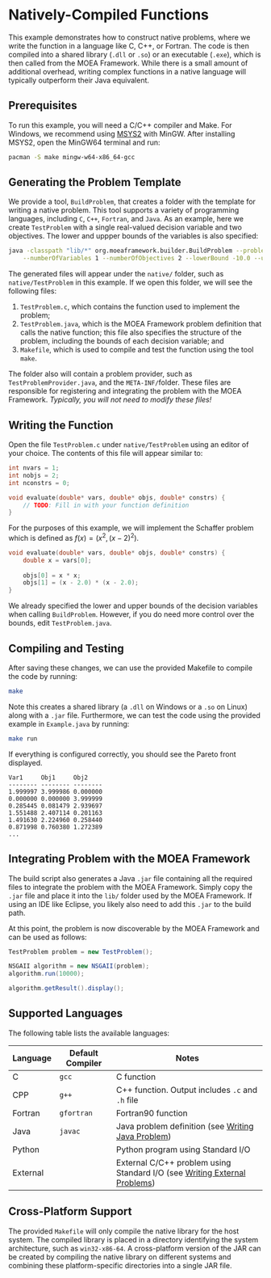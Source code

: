 # Natively-Compiled Functions

This example demonstrates how to construct native problems, where we write the function in a language like C, C++,
or Fortran.  The code is then compiled into a shared library (`.dll` or `.so`) or an executable (`.exe`), which is
then called from the MOEA Framework.  While there is a small amount of additional overhead, writing complex functions
in a native language will typically outperform their Java equivalent.

## Prerequisites

To run this example, you will need a C/C++ compiler and Make.  For Windows, we recommend using
[MSYS2](https://www.msys2.org/) with MinGW.  After installing MSYS2, open the MinGW64 terminal and run:

```bash
pacman -S make mingw-w64-x86_64-gcc
```

## Generating the Problem Template

We provide a tool, `BuildProblem`, that creates a folder with the template for writing a native problem.  This
tool supports a variety of programming languages, including `C`, `C++`, `Fortran`, and `Java`.  As an example,
here we create `TestProblem` with a single real-valued decision variable and two objectives.  The lower and uppper
bounds of the variables is also specified:

```bash
java -classpath "lib/*" org.moeaframework.builder.BuildProblem --problemName TestProblem --language c \
	--numberOfVariables 1 --numberOfObjectives 2 --lowerBound -10.0 --upperBound 10.0
```

The generated files will appear under the `native/` folder, such as `native/TestProblem` in this example.  If we
open this folder, we will see the following files:

1. `TestProblem.c`, which contains the function used to implement the problem;
2. `TestProblem.java`, which is the MOEA Framework problem definition that calls the native function; this file also
   specifies the structure of the problem, including the bounds of each decision variable; and
3. `Makefile`, which is used to compile and test the function using the tool `make`.

The folder also will contain a problem provider, such as `TestProblemProvider.java`, and the `META-INF/`folder.
These files are responsible for registering and integrating the problem with the MOEA Framework.  *Typically, you will
not need to modify these files!*

## Writing the Function

Open the file `TestProblem.c` under `native/TestProblem` using an editor of your choice.  The contents of this
file will appear similar to:

```c
int nvars = 1;
int nobjs = 2;
int nconstrs = 0;

void evaluate(double* vars, double* objs, double* constrs) {
	// TODO: Fill in with your function definition
}
```

For the purposes of this example, we will implement the Schaffer problem which is defined as $f(x) = (x^2, (x-2)^2)$.

```c
void evaluate(double* vars, double* objs, double* constrs) {
	double x = vars[0];
	
	objs[0] = x * x;
	objs[1] = (x - 2.0) * (x - 2.0);
}
```

We already specified the lower and upper bounds of the decision variables when calling `BuildProblem`.  However,
if you do need more control over the bounds, edit `TestProblem.java`.

## Compiling and Testing

After saving these changes, we can use the provided Makefile to compile the code by running:

```bash
make
```

Note this creates a shared library (a `.dll` on Windows or a `.so` on Linux) along with a `.jar` file.  Furthermore,
we can test the code using the provided example in `Example.java` by running:

```bash
make run
```

If everything is configured correctly, you should see the Pareto front displayed.

```
Var1     Obj1     Obj2
-------- -------- --------
1.999997 3.999986 0.000000
0.000000 0.000000 3.999999
0.285445 0.081479 2.939697
1.551488 2.407114 0.201163
1.491630 2.224960 0.258440
0.871998 0.760380 1.272389
...
```

## Integrating Problem with the MOEA Framework

The build script also generates a Java `.jar` file containing all the required files to integrate the problem with
the MOEA Framework.  Simply copy the `.jar` file and place it into the `lib/` folder used by the MOEA Framework.
If using an IDE like Eclipse, you likely also need to add this `.jar` to the build path.

At this point, the problem is now discoverable by the MOEA Framework and can be used as follows:

```java
TestProblem problem = new TestProblem();

NSGAII algorithm = new NSGAII(problem);
algorithm.run(10000);

algorithm.getResult().display();
```

## Supported Languages

The following table lists the available languages:

Language | Default Compiler | Notes
-------- | ---------------- | -----
C        | `gcc`            | C function
CPP      | `g++`            | C++ function.  Output includes `.c` and `.h` file
Fortran  | `gfortran`      | Fortran90 function
Java     | `javac`         | Java problem definition (see [Writing Java Problem](writingJavaProblem.md))
Python   |                  | Python program using Standard I/O
External |                  | External C/C++ problem using Standard I/O (see [Writing External Problems](writingExternalProblem.md))

## Cross-Platform Support

The provided `Makefile` will only compile the native library for the host system.  The compiled library is placed in
a directory identifying the system architecture, such as `win32-x86-64`.  A cross-platform version of the JAR can
be created by compiling the native library on different systems and combining these platform-specific directories into
a single JAR file.
